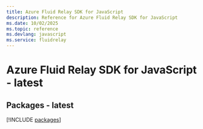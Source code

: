 ```yaml
---
title: Azure Fluid Relay SDK for JavaScript
description: Reference for Azure Fluid Relay SDK for JavaScript
ms.date: 10/02/2025
ms.topic: reference
ms.devlang: javascript
ms.service: fluidrelay
---
```

# Azure Fluid Relay SDK for JavaScript - latest
## Packages - latest
[!INCLUDE [packages](fluid-relay-index.md)]